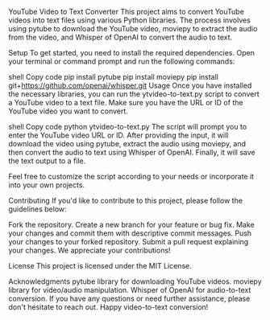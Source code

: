 YouTube Video to Text Converter
This project aims to convert YouTube videos into text files using various Python libraries. The process involves using pytube to download the YouTube video, moviepy to extract the audio from the video, and Whisper of OpenAI to convert the audio to text.

Setup
To get started, you need to install the required dependencies. Open your terminal or command prompt and run the following commands:

shell
Copy code
pip install pytube
pip install moviepy
pip install git+https://github.com/openai/whisper.git
Usage
Once you have installed the necessary libraries, you can run the ytvideo-to-text.py script to convert a YouTube video to a text file. Make sure you have the URL or ID of the YouTube video you want to convert.

shell
Copy code
python ytvideo-to-text.py
The script will prompt you to enter the YouTube video URL or ID. After providing the input, it will download the video using pytube, extract the audio using moviepy, and then convert the audio to text using Whisper of OpenAI. Finally, it will save the text output to a file.

Feel free to customize the script according to your needs or incorporate it into your own projects.

Contributing
If you'd like to contribute to this project, please follow the guidelines below:

Fork the repository.
Create a new branch for your feature or bug fix.
Make your changes and commit them with descriptive commit messages.
Push your changes to your forked repository.
Submit a pull request explaining your changes.
We appreciate your contributions!

License
This project is licensed under the MIT License.

Acknowledgments
pytube library for downloading YouTube videos.
moviepy library for video/audio manipulation.
Whisper of OpenAI for audio-to-text conversion.
If you have any questions or need further assistance, please don't hesitate to reach out. Happy video-to-text conversion!
